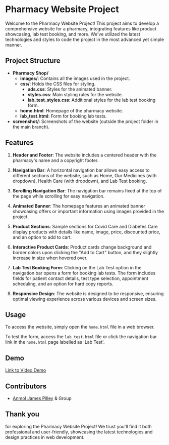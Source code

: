 # Pharmacy Website Project

Welcome to the Pharmacy Website Project! This project aims to develop a comprehensive website for a pharmacy, integrating features like product showcasing, lab test booking, and more. We've utilized the latest technologies and styles to code the project in the most advanced yet simple manner.

## Project Structure

- **Pharmacy Shop/**
  - **images/**: Contains all the images used in the project.
  - **css/**: Holds the CSS files for styling.
    - **ads.css**: Styles for the animated banner.
    - **styles.css**: Main styling rules for the website.
    - **lab_test_styles.css**: Additional styles for the lab test booking form.
  - **home.html**: Homepage of the pharmacy website.
  - **lab_test.html**: Form for booking lab tests.
- **screenshot/**: Screenshots of the website (outside the project folder in the main branch).

## Features

1. **Header and Footer**: The website includes a centered header with the pharmacy's name and a copyright footer.

2. **Navigation Bar**: A horizontal navigation bar allows easy access to different sections of the website, such as Home, Our Medicines (with dropdown), Health Care (with dropdown), and Lab Test booking.

3. **Scrolling Navigation Bar**: The navigation bar remains fixed at the top of the page while scrolling for easy navigation.

4. **Animated Banner**: The homepage features an animated banner showcasing offers or important information using images provided in the project.

5. **Product Sections**: Sample sections for Covid Care and Diabetes Care display products with details like name, image, price, discounted price, and an option to add to cart.

6. **Interactive Product Cards**: Product cards change background and border colors upon clicking the "Add to Cart" button, and they slightly increase in size when hovered over.

7. **Lab Test Booking Form**: Clicking on the Lab Test option in the navigation bar opens a form for booking lab tests. The form includes fields for patient contact details, test type selection, appointment scheduling, and an option for hard copy reports.

8. **Responsive Design**: The website is designed to be responsive, ensuring optimal viewing experience across various devices and screen sizes.

## Usage

To access the website, simply open the `home.html` file in a web browser.

To test the form, access the `lab_test.html` file or click the navigation bar link in the `home.html` page labelled as 'Lab Test'.

## Demo
[Link to Video Demo](https://drive.google.com/file/d/1uJsntn3ohJ5ITS6h9r7-qPEj1tpi5zOP/view?usp=drive_link)

## Contributors
- [Anmol James Pilley](https://github.com/anmoljamespilley) & Group

## Thank you
for exploring the Pharmacy Website Project! We trust you'll find it both professional and user-friendly, showcasing the latest technologies and design practices in web development.
